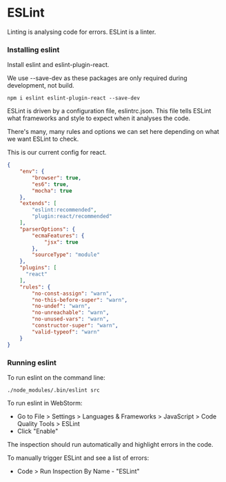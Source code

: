 # ESLint

Linting is analysing code for errors.  ESLint is a linter.

### Installing eslint

Install eslint and eslint-plugin-react.

We use --save-dev as these packages are only required during development, not build.

```text
npm i eslint eslint-plugin-react --save-dev
```

ESLint is driven by a configuration file, eslintrc.json.  This file tells ESLint what frameworks and style to expect when it analyses the code.  

There's many, many rules and options we can set here depending on what we want ESLint to check.

This is our current config for react.

```json
{
    "env": {
        "browser": true,
        "es6": true,
        "mocha": true
    },
    "extends": [
        "eslint:recommended",
        "plugin:react/recommended"
    ],
    "parserOptions": {
        "ecmaFeatures": {
            "jsx": true
        },
        "sourceType": "module"
    },
    "plugins": [
      "react"
    ],
    "rules": {
        "no-const-assign": "warn",
        "no-this-before-super": "warn",
        "no-undef": "warn",
        "no-unreachable": "warn",
        "no-unused-vars": "warn",
        "constructor-super": "warn",
        "valid-typeof": "warn"
    }
}
```

### Running eslint 

To run eslint on the command line:

```text
./node_modules/.bin/eslint src
```

To run eslint in WebStorm:

* Go to File > Settings > Languages & Frameworks > JavaScript > Code Quality Tools > ESLint  
* Click "Enable"

The inspection should run automatically and highlight errors in the code.  

To manually trigger ESLint and see a list of errors:

* Code > Run Inspection By Name - "ESLint"
